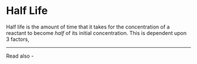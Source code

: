 # Half Life

Half life is the amount of time that it takes for the concentration of a reactant to become *half* of its initial concentration. This is dependent upon 3 factors,



---
Read also - 